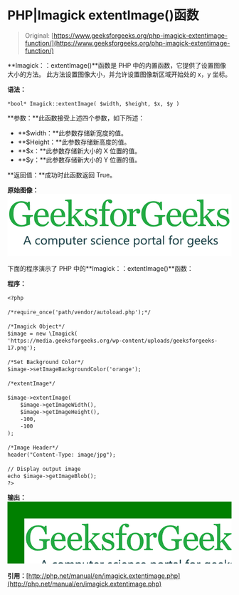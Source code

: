 # PHP|Imagick extentImage()函数

> Original: [https://www.geeksforgeeks.org/php-imagick-extentimage-function/](https://www.geeksforgeeks.org/php-imagick-extentimage-function/)

**Imagick：：extentImage()**函数是 PHP 中的内置函数，它提供了设置图像大小的方法。 此方法设置图像大小，并允许设置图像新区域开始处的 x，y 坐标。

**语法：**

```
*bool* Imagick::extentImage( $width, $height, $x, $y )
```

**参数：**此函数接受上述四个参数，如下所述：

*   **$width：**此参数存储新宽度的值。
*   **$Height：**此参数存储新高度的值。
*   **$x：**此参数存储新大小的 X 位置的值。
*   **$y：**此参数存储新大小的 Y 位置的值。

**返回值：**成功时此函数返回 True。

**原始图像：**
![](img/f3f9ad737830ec5f484ea0965e65694b.png)

下面的程序演示了 PHP 中的**Imagick：：extentImage()**函数：

**程序：**

```
<?php 

/*require_once('path/vendor/autoload.php');*/

/*Imagick Object*/
$image = new \Imagick(
'https://media.geeksforgeeks.org/wp-content/uploads/geeksforgeeks-17.png');

/*Set Background Color*/
$image->setImageBackgroundColor('orange');

/*extentImage*/

$image->extentImage(
    $image->getImageWidth(),
    $image->getImageHeight(),
    -100,
    -100
);

/*Image Header*/
header("Content-Type: image/jpg");

// Display output image
echo $image->getImageBlob();
?>
```

**输出：**
![](img/0fbefd6fbb19f9ac61980d4f2bb02623.png)

**引用：**[http://php.net/manual/en/imagick.extentimage.php](http://php.net/manual/en/imagick.extentimage.php)